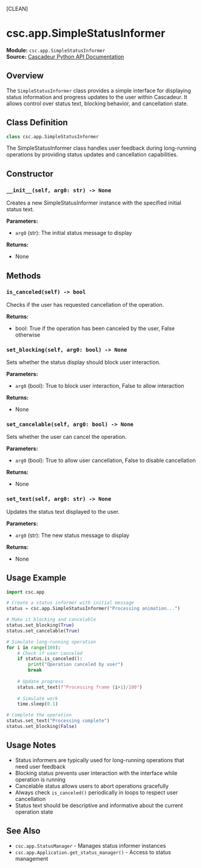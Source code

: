 [CLEAN]

# csc.app.SimpleStatusInformer

**Module:** `csc.app.SimpleStatusInformer`  
**Source:** [Cascadeur Python API Documentation](https://cascadeur.com/python-api/_generate/csc.app.SimpleStatusInformer.html)

## Overview

The `SimpleStatusInformer` class provides a simple interface for displaying status information and progress updates to the user within Cascadeur. It allows control over status text, blocking behavior, and cancellation state.

## Class Definition

```python
class csc.app.SimpleStatusInformer
```

The SimpleStatusInformer class handles user feedback during long-running operations by providing status updates and cancellation capabilities.

## Constructor

### `__init__(self, arg0: str) -> None`

Creates a new SimpleStatusInformer instance with the specified initial status text.

**Parameters:**
- `arg0` (str): The initial status message to display

**Returns:**
- None

## Methods

### `is_canceled(self) -> bool`

Checks if the user has requested cancellation of the operation.

**Returns:**
- bool: True if the operation has been canceled by the user, False otherwise

### `set_blocking(self, arg0: bool) -> None`

Sets whether the status display should block user interaction.

**Parameters:**
- `arg0` (bool): True to block user interaction, False to allow interaction

**Returns:**
- None

### `set_cancelable(self, arg0: bool) -> None`

Sets whether the user can cancel the operation.

**Parameters:**
- `arg0` (bool): True to allow user cancellation, False to disable cancellation

**Returns:**
- None

### `set_text(self, arg0: str) -> None`

Updates the status text displayed to the user.

**Parameters:**
- `arg0` (str): The new status message to display

**Returns:**
- None

## Usage Example

```python
import csc.app

# Create a status informer with initial message
status = csc.app.SimpleStatusInformer("Processing animation...")

# Make it blocking and cancelable
status.set_blocking(True)
status.set_cancelable(True)

# Simulate long-running operation
for i in range(100):
    # Check if user canceled
    if status.is_canceled():
        print("Operation canceled by user")
        break
    
    # Update progress
    status.set_text(f"Processing frame {i+1}/100")
    
    # Simulate work
    time.sleep(0.1)

# Complete the operation
status.set_text("Processing complete")
status.set_blocking(False)
```

## Usage Notes

- Status informers are typically used for long-running operations that need user feedback
- Blocking status prevents user interaction with the interface while operation is running
- Cancelable status allows users to abort operations gracefully
- Always check `is_canceled()` periodically in loops to respect user cancellation
- Status text should be descriptive and informative about the current operation state

## See Also

- `csc.app.StatusManager` - Manages status informer instances
- `csc.app.Application.get_status_manager()` - Access to status management
